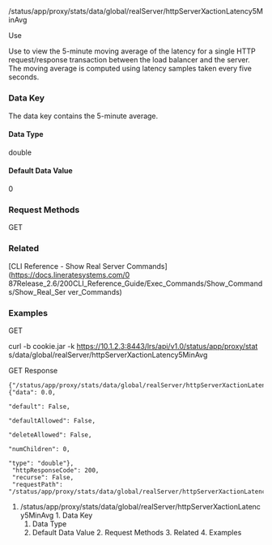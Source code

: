##
/status/app/proxy/stats/data/global/realServer/httpServerXactionLatency5MinAvg

Use

Use to view the 5-minute moving average of the latency for a single HTTP
request/response transaction between the load balancer and the server. The
moving average is computed using latency samples taken every five seconds.

### Data Key

The data key contains the 5-minute average.

#### Data Type

double

#### Default Data Value

0

### Request Methods

GET

### Related

[CLI Reference - Show Real Server Commands](https://docs.lineratesystems.com/0
87Release_2.6/200CLI_Reference_Guide/Exec_Commands/Show_Commands/Show_Real_Ser
ver_Commands)

### Examples

GET

curl -b cookie.jar -k https://10.1.2.3:8443/lrs/api/v1.0/status/app/proxy/stat
s/data/global/realServer/httpServerXactionLatency5MinAvg

GET Response

    
    
    {"/status/app/proxy/stats/data/global/realServer/httpServerXactionLatency5MinAvg": {"data": 0.0,
                                                                                         "default": False,
                                                                                         "defaultAllowed": False,
                                                                                         "deleteAllowed": False,
                                                                                         "numChildren": 0,
                                                                                         "type": "double"},
     "httpResponseCode": 200,
     "recurse": False,
     "requestPath": "/status/app/proxy/stats/data/global/realServer/httpServerXactionLatency5MinAvg"}
    

  1. /status/app/proxy/stats/data/global/realServer/httpServerXactionLatency5MinAvg
    1. Data Key
      1. Data Type
      2. Default Data Value
    2. Request Methods
    3. Related
    4. Examples

